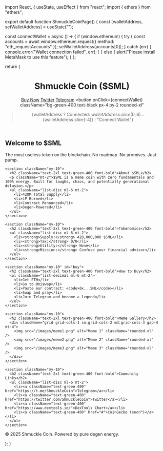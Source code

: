 import React, { useState, useEffect } from "react"; import { ethers } from "ethers";

export default function ShmuckleCoinPage() { const [walletAddress, setWalletAddress] = useState("");

const connectWallet = async () => { if (window.ethereum) { try { const accounts = await window.ethereum.request({ method: "eth_requestAccounts" }); setWalletAddress(accounts[0]); } catch (err) { console.error("Wallet connection failed", err); } } else { alert("Please install MetaMask to use this feature"); } };

return ( <div className="bg-black text-white min-h-screen font-sans"> <header className="bg-zinc-900 text-center p-6"> <h1 className="text-4xl font-bold text-green-400">Shmuckle Coin ($SML)</h1> <div className="mt-4 space-x-4"> <a className="bg-green-400 text-black px-4 py-2 rounded-xl" href="#buy">Buy Now</a> <a className="bg-green-400 text-black px-4 py-2 rounded-xl" href="https://twitter.com/ShmuckleCoin">Twitter</a> <a className="bg-green-400 text-black px-4 py-2 rounded-xl" href="https://t.me/ShmuckleCoin">Telegram</a> <button
onClick={connectWallet}
className="bg-green-400 text-black px-4 py-2 rounded-xl"
> {walletAddress ? Connected: ${walletAddress.slice(0, 6)}...${walletAddress.slice(-4)} : "Connect Wallet"} </button> </div> </header>

<main className="max-w-3xl mx-auto p-6">
    <section className="my-10">
      <h2 className="text-2xl text-green-400 font-bold">Welcome to $SML</h2>
      <p className="mt-2">The most useless token on the blockchain. No roadmap. No promises. Just pump.</p>
    </section>

    <section className="my-10">
      <h2 className="text-2xl text-green-400 font-bold">About $SML</h2>
      <p className="mt-2">$SML is a meme coin with zero fundamentals and 100% energy. Built for laughs, chaos, and potentially generational delusion.</p>
      <ul className="list-disc ml-6 mt-2">
        <li>420M Total Supply</li>
        <li>LP Burned</li>
        <li>Contract Renounced</li>
        <li>Degen-Powered</li>
      </ul>
    </section>

    <section className="my-10">
      <h2 className="text-2xl text-green-400 font-bold">Tokenomics</h2>
      <ul className="list-disc ml-6 mt-2">
        <li><strong>Supply:</strong> 420,000,000 $SML</li>
        <li><strong>Tax:</strong> 0/0</li>
        <li><strong>Utility:</strong> None</li>
        <li><strong>Mission:</strong> Confuse your financial advisor</li>
      </ul>
    </section>

    <section className="my-10" id="buy">
      <h2 className="text-2xl text-green-400 font-bold">How to Buy</h2>
      <ol className="list-decimal ml-6 mt-2">
        <li>Get ETH</li>
        <li>Go to Uniswap</li>
        <li>Paste our contract: <code>0x...SML</code></li>
        <li>Swap and pray</li>
        <li>Join Telegram and become a legend</li>
      </ol>
    </section>

    <section className="my-10">
      <h2 className="text-2xl text-green-400 font-bold">Meme Gallery</h2>
      <div className="grid grid-cols-1 sm:grid-cols-2 md:grid-cols-3 gap-4 mt-4">
        <img src="/images/meme1.png" alt="Meme 1" className="rounded-xl" />
        <img src="/images/meme2.png" alt="Meme 2" className="rounded-xl" />
        <img src="/images/meme3.png" alt="Meme 3" className="rounded-xl" />
      </div>
    </section>

    <section className="my-10">
      <h2 className="text-2xl text-green-400 font-bold">Community Links</h2>
      <ul className="list-disc ml-6 mt-2">
        <li><a className="text-green-400" href="https://t.me/ShmuckleCoin">Telegram</a></li>
        <li><a className="text-green-400" href="https://twitter.com/ShmuckleCoin">Twitter</a></li>
        <li><a className="text-green-400" href="https://www.dextools.io/">DexTools Chart</a></li>
        <li><a className="text-green-400" href="#">CoinGecko (soon™)</a></li>
      </ul>
    </section>
  </main>

  <footer className="bg-zinc-900 text-center p-4">
    <p>&copy; 2025 Shmuckle Coin. Powered by pure degen energy.</p>
  </footer>
</div>

); }

